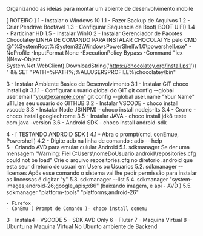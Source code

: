 Organizando as ideias para montar um abiente de desenvolvimento mobile

[ ROTEIRO ]
1 - Instalar o Windows 10 
    1.1 - Fazer Backup de Arquivos
    1.2 - Criar Pendrive Bootavel
    1.3 - Configurar Sequencia de Boot( BOOT UIFI)
    1.4 - Particinar HD
    1.5 - Instalar Win10
2 - Instalar Gerenciador de Pacotes Chocolatey
LINHA DE COMANDO PARA INSTALAR CHOCOLATYE pelo CMD
@"%SystemRoot%\System32\WindowsPowerShell\v1.0\powershell.exe" -NoProfile -InputFormat None -ExecutionPolicy Bypass -Command "iex ((New-Object System.Net.WebClient).DownloadString('https://chocolatey.org/install.ps1'))" && SET "PATH=%PATH%;%ALLUSERSPROFILE%\chocolatey\bin"

3 - Instalar Ambiente Basico de Desenvolvimento
3.1 - Instalar GIT choco install git
      3.1.1 - Configurar usuario global  do GIT 
               git config --global user.email "you@example.com"
               git config --global user.name "Your Name"
               uTILIze seu usuario do GITHUB
3.2 - Instalar VSCODE - choco install vscode
3.3 - Instalar Node JS(NPM) - choco install nodejs-lts 
3.4 - Crome - choco install googlechrome
3.5 - Instalar JAVA - choco install jdk8
      teste com java -version
3.6 - Android SDK - choco install android-sdk

4 - [ TESTANDO ANDROID SDK ]
    4.1 - Abra o prompt(cmd, conEmue, Powershell)
    4.2 - Digite adb na linha de comando : adb -- help  
5 - Criando AVD para emular culular Android
   5.1. sdkmanager
        Se der uma mensagem "Warning: Fiel C:Users\nomeDoUsuario\.android\repositories.cfg could not be load"
        Crie o arquivo repositories.cfg no diretorio .android que esta seur diretorio de usuari em Users ou Usuarios 
   5.2. sdkmanager --licenses
        Após esse comando o sistema vai lhe pedir permissão para instalar as lincessas é digitar  "y"
   5.3. sdkmanager --list
   5.4. sdkmanager "system-images;android-26;google_apis;x86" (baixando imagem, e api - AVD )
   5.5. sdkmanager "platform-tools" "platforms;android-26"
      
    - Firefox 
    - ConEmu ( Prompt de Comandu )- choco install conemu
3 - Instala4 - VSCODE
5 - SDK AVD Only
6 - Fluter 
7 - Maquina Virtual
8 - Ubuntu na Maquina Virtual 
    No Ubunto ambiente de Backend
   
     




